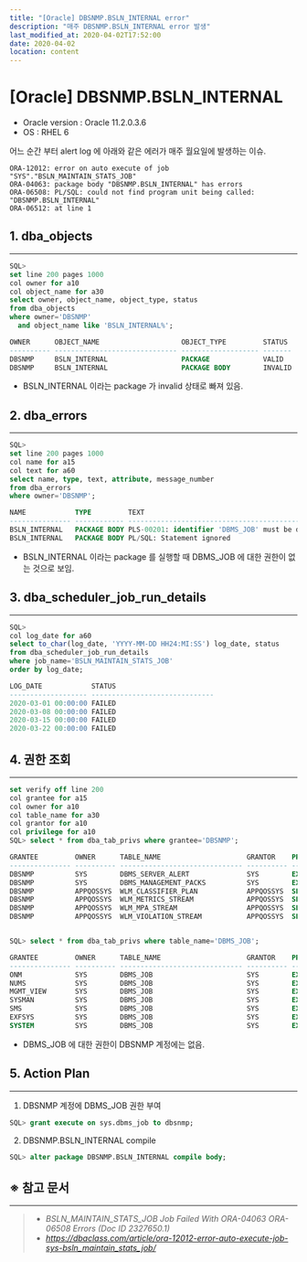```yaml
---
title: "[Oracle] DBSNMP.BSLN_INTERNAL error"
description: "매주 DBSNMP.BSLN_INTERNAL error 발생"
last_modified_at: 2020-04-02T17:52:00
date: 2020-04-02
location: content
---
```


# [Oracle] DBSNMP.BSLN_INTERNAL

* Oracle version : Oracle 11.2.0.3.6
* OS : RHEL 6

어느 순간 부터 alert log 에 아래와 같은 에러가  매주 월요일에 발생하는 이슈.
```
ORA-12012: error on auto execute of job "SYS"."BSLN_MAINTAIN_STATS_JOB"
ORA-04063: package body "DBSNMP.BSLN_INTERNAL" has errors
ORA-06508: PL/SQL: could not find program unit being called: "DBSNMP.BSLN_INTERNAL"
ORA-06512: at line 1
```

## 1. dba_objects
---

``` sql
SQL>
set line 200 pages 1000
col owner for a10
col object_name for a30
select owner, object_name, object_type, status
from dba_objects
where owner='DBSNMP'
  and object_name like 'BSLN_INTERNAL%';

OWNER      OBJECT_NAME                    OBJECT_TYPE         STATUS
---------- ------------------------------ ------------------- -------
DBSNMP     BSLN_INTERNAL                  PACKAGE             VALID
DBSNMP     BSLN_INTERNAL                  PACKAGE BODY        INVALID
```
* BSLN_INTERNAL 이라는 package 가 invalid 상태로 빠져 있음.


## 2. dba_errors
---
```sql
SQL>
set line 200 pages 1000
col name for a15
col text for a60
select name, type, text, attribute, message_number
from dba_errors
where owner='DBSNMP';

NAME            TYPE         TEXT                                                         ATTRIBUTE MESSAGE_NUMBER
--------------- ------------ ------------------------------------------------------------ --------- --------------
BSLN_INTERNAL   PACKAGE BODY PLS-00201: identifier 'DBMS_JOB' must be declared            ERROR                201
BSLN_INTERNAL   PACKAGE BODY PL/SQL: Statement ignored 
```
* BSLN_INTERNAL 이라는 package 를 실행할 때 DBMS_JOB 에 대한 권한이 없는 것으로 보임.


## 3. dba_scheduler_job_run_details
---
```sql
SQL>
col log_date for a60
select to_char(log_date, 'YYYY-MM-DD HH24:MI:SS') log_date, status
from dba_scheduler_job_run_details
where job_name='BSLN_MAINTAIN_STATS_JOB'
order by log_date;

LOG_DATE            STATUS
------------------- ------------------------------
2020-03-01 00:00:00 FAILED
2020-03-08 00:00:00 FAILED
2020-03-15 00:00:00 FAILED
2020-03-22 00:00:00 FAILED
```

## 4. 권한 조회
---
```sql
set verify off line 200
col grantee for a15
col owner for a10
col table_name for a30
col grantor for a10
col privilege for a10
SQL> select * from dba_tab_privs where grantee='DBSNMP';

GRANTEE         OWNER      TABLE_NAME                     GRANTOR    PRIVILEGE  GRA HIE
--------------- ---------- ------------------------------ ---------- ---------- --- ---
DBSNMP          SYS        DBMS_SERVER_ALERT              SYS        EXECUTE    NO  NO
DBSNMP          SYS        DBMS_MANAGEMENT_PACKS          SYS        EXECUTE    NO  NO
DBSNMP          APPQOSSYS  WLM_CLASSIFIER_PLAN            APPQOSSYS  SELECT     NO  NO
DBSNMP          APPQOSSYS  WLM_METRICS_STREAM             APPQOSSYS  SELECT     NO  NO
DBSNMP          APPQOSSYS  WLM_MPA_STREAM                 APPQOSSYS  SELECT     NO  NO
DBSNMP          APPQOSSYS  WLM_VIOLATION_STREAM           APPQOSSYS  SELECT     NO  NO


SQL> select * from dba_tab_privs where table_name='DBMS_JOB';

GRANTEE         OWNER      TABLE_NAME                     GRANTOR    PRIVILEGE  GRA HIE
--------------- ---------- ------------------------------ ---------- ---------- --- ---
ONM             SYS        DBMS_JOB                       SYS        EXECUTE    NO  NO
NUMS            SYS        DBMS_JOB                       SYS        EXECUTE    NO  NO
MGMT_VIEW       SYS        DBMS_JOB                       SYS        EXECUTE    NO  NO
SYSMAN          SYS        DBMS_JOB                       SYS        EXECUTE    NO  NO
SMS             SYS        DBMS_JOB                       SYS        EXECUTE    NO  NO
EXFSYS          SYS        DBMS_JOB                       SYS        EXECUTE    NO  NO
SYSTEM          SYS        DBMS_JOB                       SYS        EXECUTE    NO  NO
```
* DBMS_JOB 에 대한 권한이 DBSNMP 계정에는 없음.


## 5. Action Plan
---
1. DBSNMP 계정에 DBMS_JOB 권한 부여
```sql
SQL> grant execute on sys.dbms_job to dbsnmp;
```
2. DBSNMP.BSLN_INTERNAL compile
```sql
SQL> alter package DBSNMP.BSLN_INTERNAL compile body;
```

## ※ 참고 문서
---
> * *BSLN_MAINTAIN_STATS_JOB Job Failed With ORA-04063 ORA-06508 Errors (Doc ID 2327650.1)*
> * *https://dbaclass.com/article/ora-12012-error-auto-execute-job-sys-bsln_maintain_stats_job/*

